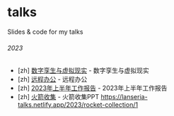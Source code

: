 # talks

Slides &amp; code for my talks

###### 2023

- [zh] [数字孪生与虚拟现实](./2022-11-28) - 数字孪生与虚拟现实
- [zh] [远程办公](./2022-12-17) - 远程办公
- [zh] [2023年上半年工作报告](./2023-06-30) - 2023年上半年工作报告
- [zh] [火箭收集](./2023-08-23) - 火箭收集PPT https://lanseria-talks.netlify.app/2023/rocket-collection/1 

